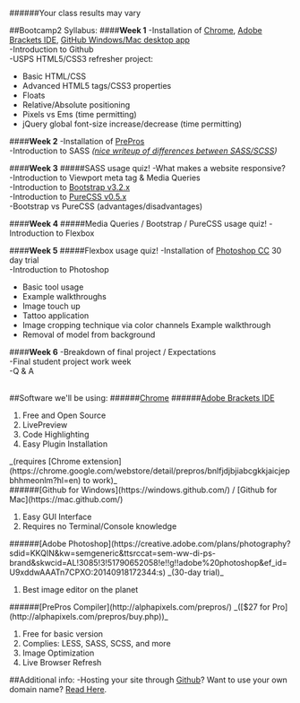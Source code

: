 ######Your class results may vary

##Bootcamp2 Syllabus:
####__Week 1__
-Installation of [Chrome](https://github.com/bootcamp2-10/bootcamp2-10.github.io#chrome), [Adobe Brackets IDE](https://github.com/bootcamp2-10/bootcamp2-10.github.io#adobe-brackets-ide), [GitHub Windows/Mac desktop app](https://github.com/bootcamp2-10/bootcamp2-10.github.io#github-for-windows--github-for-mac) <br>
-Introduction to Github <br>
-USPS HTML5/CSS3 refresher project:
<ul>
    <li>Basic HTML/CSS</li>
    <li>Advanced HTML5 tags/CSS3 properties</li>
    <li>Floats</li>
    <li>Relative/Absolute positioning</li>
    <li>Pixels vs Ems (time permitting)</li>
    <li>jQuery global font-size increase/decrease (time permitting)</li>
</ul>

####__Week 2__
-Installation of [PrePros](https://github.com/bootcamp2-10/bootcamp2-10.github.io#prepros-compiler-27-for-pro) <br>
-Introduction to SASS _([nice writeup of differences between SASS/SCSS](http://www.sitepoint.com/whats-difference-sass-scss/))_ <br>

####__Week 3__
#####SASS usage quiz!
-What makes a website responsive? <br>
-Introduction to Viewport meta tag & Media Queries <br>
-Introduction to [Bootstrap v3.2.x](http://getbootstrap.com/) <br>
-Introduction to [PureCSS v0.5.x](http://purecss.io/) <br>
-Bootstrap vs PureCSS (advantages/disadvantages) <br>

####__Week 4__
#####Media Queries / Bootstrap / PureCSS usage quiz!
-Introduction to Flexbox <br>

####__Week 5__
#####Flexbox usage quiz!
-Installation of [Photoshop CC](https://github.com/bootcamp2-10/bootcamp2-10.github.io#adobe-photoshop-30-day-trial) 30 day trial <br>
-Introduction to Photoshop <br>
<ul>
    <li>Basic tool usage</li>
    <li>Example walkthroughs</li>
    <li>Image touch up</li>
    <li>Tattoo application</li>
    <li>Image cropping technique via color channels Example walkthrough</li>
    <li>Removal of model from background</li>
</ul>

####__Week 6__
-Breakdown of final project / Expectations <br>
-Final student project work week <br>
-Q & A <br> <br>

##Software we'll be using:
######[Chrome](https://www.google.com/chrome/)
######[Adobe Brackets IDE](http://brackets.io/?lang=en)
<ol>
    <li>Free and Open Source</li>
    <li>LivePreview</li>
    <li>Code Highlighting</li>
    <li>Easy Plugin Installation</li>
</ol>
_(requires [Chrome extension](https://chrome.google.com/webstore/detail/prepros/bnlfjdjbjiabcgkkjaicjepbhhmeonlm?hl=en) to work)_ <br>
######[Github for Windows](https://windows.github.com/) / [Github for Mac](https://mac.github.com/)
<ol>
    <li>Easy GUI Interface</li>
    <li>Requires no Terminal/Console knowledge</li>
</ol>
######[Adobe Photoshop](https://creative.adobe.com/plans/photography?sdid=KKQIN&kw=semgeneric&ttsrccat=sem-ww-di-ps-brand&skwcid=AL!3085!3!51790652058!e!!g!!adobe%20photoshop&ef_id=U9xddwAAATn7CPXO:20140918172344:s) _(30-day trial)_
<ol>
    <li>Best image editor on the planet</li>
</ol>
######[PrePros Compiler](http://alphapixels.com/prepros/) _([$27 for Pro](http://alphapixels.com/prepros/buy.php))_
<ol>
    <li>Free for basic version</li>
    <li>Complies: LESS, SASS, SCSS, and more</li>
    <li>Image Optimization</li>
    <li>Live Browser Refresh</li>
</ol>


##Additional info:
-Hosting your site through [Github](https://github.com/)? Want to use your own domain name? [Read Here](https://help.github.com/articles/about-custom-domains-for-github-pages-sites).
